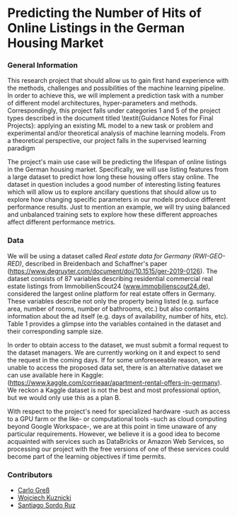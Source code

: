 # Predicting the Number of Hits of Online Listings in the German Housing Market


### General Information 

This research project that should allow us to gain first hand experience with the methods, challenges and possibilities of the machine learning pipeline. In order to achieve this, we will implement a prediction task with a number of different model architectures, hyper-parameters and methods. Correspondingly, this project falls under categories 1 and 5 of the project types described in the document titled \textit{Guidance Notes for Final Projects}: applying an existing ML model to a new task or problem and experimental and/or theoretical analysis of machine learning models. From a theoretical perspective, our project falls in the supervised learning paradigm

The project's main use case will be predicting the lifespan of online listings in the German housing market. Specifically, we will use listing features from a large dataset to predict how long these housing offers stay online. The dataset in question includes a good number of interesting listing features which will allow us to explore ancillary questions that should allow us to explore how changing specific parameters in our models produce different performance results. Just to mention an example, we will try using balanced and unbalanced training sets to explore how these different approaches affect different performance metrics.

### Data

We will be using a dataset called _Real estate data for Germany (RWI-GEO-RED)_, described in Breidenbach and Schaffner's paper (https://www.degruyter.com/document/doi/10.1515/ger-2019-0126). The dataset consists of 87 variables describing residential commercial real estate listings from ImmobilienScout24 (www.immobilienscout24.de), considered the largest online platform for real estate offers in Germany. These variables describe not only the property being listed (e.g. surface area, number of rooms, number of bathrooms, etc.) but also contains information about the ad itself (e.g. days of availability, number of hits, etc). Table 1 provides a glimpse into the variables contained in the dataset and their corresponding sample size.

In order to obtain access to the dataset, we must submit a formal request to the dataset managers. We are currently working on it and expect to send the request in the coming days. If for some unforeseeable reason, we are unable to access the proposed data set, there is an alternative dataset we can use available here in Kaggle: (https://www.kaggle.com/corrieaar/apartment-rental-offers-in-germany). We reckon a Kaggle dataset is not the best and most professional option, but we would only use this as a plan B.

With respect to the project's need for specialized hardware -such as access to a GPU farm or the like- or computational tools -such as cloud computing beyond Google Workspace-, we are at this point in time unaware of any particular requirements. However, we believe it is a good idea to become acquainted with services such as DataBricks or Amazon Web Services, so processing our project with the free versions of one of these services could become part of the learning objectives if time permits.

### Contributors

- [Carlo Greß](https://github.com/carlo-gress)
- [Wojciech Kuznicki](https://github.com/wkuznicki)
- [Santiago Sordo Ruz](https://github.com/odros)

